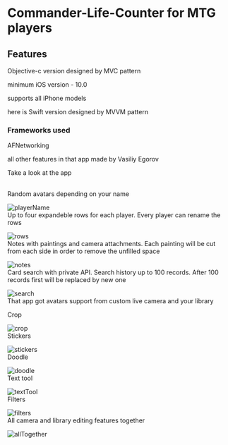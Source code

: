 # Commander-Life-Counter for MTG players

## Features

Objective-c version designed by MVC pattern

minimum iOS version - 10.0

supports all iPhone models

here is Swift version designed by MVVM pattern

### Frameworks used

AFNetworking

all other features in that app made by Vasiliy Egorov

Take a look at the app

</br>
Random avatars depending on your name
</br>

![playerName](https://media.giphy.com/media/l378k8bdzUanpWqKk/giphy.gif)
</br>
Up to four expandeble rows for each player. Every player can rename the rows
</br>

![rows](https://media.giphy.com/media/fWgwMgkpGGQzF0CrCU/giphy.gif)
</br>
Notes with paintings and camera attachments. Each painting will be cut from each side in order to remove the unfilled space
</br>

![notes](https://media.giphy.com/media/PoJOkVwwlLyR2u1OEp/giphy.gif)
</br>
Card search with private API. Search history up to 100 records. After 100 records first will be replaced by new one
</br>

![search](https://media.giphy.com/media/2lYPJWbN1DwJXQ9quh/giphy.gif)
</br>
 That app got avatars support from custom live camera and your library
</br>

 Crop
</br>

![crop](https://media.giphy.com/media/2fq4y3DDzzHxQrroVt/giphy.gif)
</br>
 Stickers
</br>

![stickers](https://media.giphy.com/media/yNOE4Ah7HRou7LD2kn/giphy.gif)
</br>
Doodle
</br>

![doodle](https://media.giphy.com/media/1gQXNhQWlgxtntpUqH/giphy.gif)
</br>
Text tool
</br>

![textTool](https://media.giphy.com/media/5QI9UAwBxcQK3pG1aa/giphy.gif)
</br>
Filters
</br>

![filters](https://media.giphy.com/media/TgJ7PRwj9HHrMWi6qV/giphy.gif)
</br>
All camera and library editing features together
</br>

![allTogether](https://media.giphy.com/media/1nbtPNHTZ7HK9yN2gl/giphy.gif)
</br>



